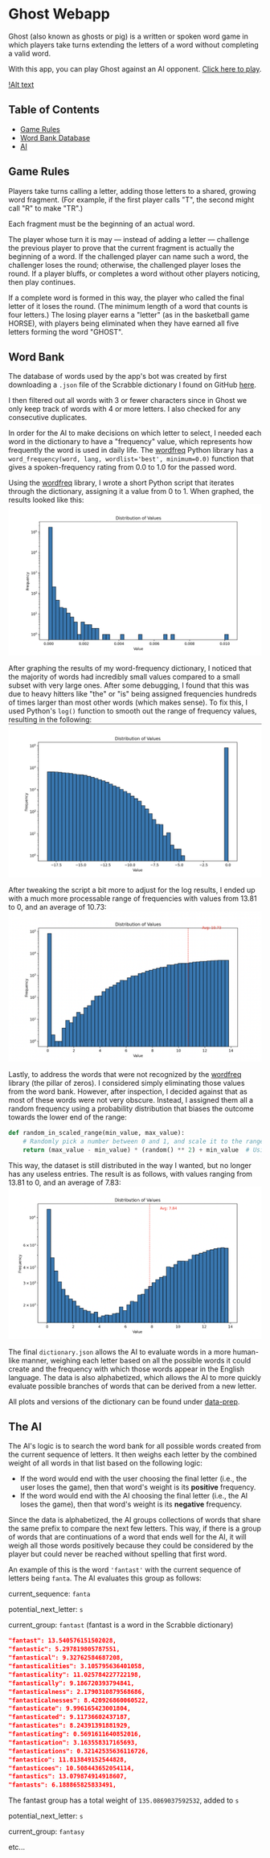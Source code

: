 # Ghost Webapp

Ghost (also known as ghosts or pig) is a written or spoken word game in which players take turns extending the letters of a word without completing a valid word.

With this app, you can play Ghost against an AI opponent. [Click here to play](https://reedbryan.github.io/ghost-webapp/).

[!Alt text](https://github.com/reedbryan/ghost-webapp/blob/main/data-prep/FrontPageSC.png)

## Table of Contents
- [Game Rules](#game-rules)
- [Word Bank Database](#word-bank)
- [AI](#ai)

## Game Rules

Players take turns calling a letter, adding those letters to a shared, growing word fragment. (For example, if the first player calls "T", the second might call "R" to make "TR".)

Each fragment must be the beginning of an actual word.

The player whose turn it is may — instead of adding a letter — challenge the previous player to prove that the current fragment is actually the beginning of a word. If the challenged player can name such a word, the challenger loses the round; otherwise, the challenged player loses the round. If a player bluffs, or completes a word without other players noticing, then play continues.

If a complete word is formed in this way, the player who called the final letter of it loses the round. (The minimum length of a word that counts is four letters.) The losing player earns a "letter" (as in the basketball game HORSE), with players being eliminated when they have earned all five letters forming the word "GHOST".

## Word Bank

The database of words used by the app's bot was created by first downloading a `.json` file of the Scrabble dictionary I found on GitHub [here](https://github.com/benjamincrom/scrabble/blob/master/scrabble/dictionary.json).

I then filtered out all words with 3 or fewer characters since in Ghost we only keep track of words with 4 or more letters. I also checked for any consecutive duplicates.

In order for the AI to make decisions on which letter to select, I needed each word in the dictionary to have a "frequency" value, which represents how frequently the word is used in daily life. The [wordfreq](https://pypi.org/project/wordfreq/) Python library has a `word_frequency(word, lang, wordlist='best', minimum=0.0)` function that gives a spoken-frequency rating from 0.0 to 1.0 for the passed word.

Using the [wordfreq](https://pypi.org/project/wordfreq/) library, I wrote a short Python script that iterates through the dictionary, assigning it a value from 0 to 1. When graphed, the results looked like this:
![Alt text](https://github.com/reedbryan/ghost-webapp/blob/main/data-prep/scrabbledic-plot.png)

After graphing the results of my word-frequency dictionary, I noticed that the majority of words had incredibly small values compared to a small subset with very large ones. After some debugging, I found that this was due to heavy hitters like "the" or "is" being assigned frequencies hundreds of times larger than most other words (which makes sense). To fix this, I used Python's `log()` function to smooth out the range of frequency values, resulting in the following:
![Alt text](https://github.com/reedbryan/ghost-webapp/blob/main/data-prep/scrabbledic-logplot.png)

After tweaking the script a bit more to adjust for the log results, I ended up with a much more processable range of frequencies with values from 13.81 to 0, and an average of 10.73:
![Alt text](https://github.com/reedbryan/ghost-webapp/blob/main/data-prep/scrabbledic-finalplot.png)

Lastly, to address the words that were not recognized by the [wordfreq](https://pypi.org/project/wordfreq/) library (the pillar of zeros). I considered simply eliminating those values from the word bank. However, after inspection, I decided against that as most of these words were not very obscure. Instead, I assigned them all a random frequency using a probability distribution that biases the outcome towards the lower end of the range:

```python
def random_in_scaled_range(min_value, max_value):
    # Randomly pick a number between 0 and 1, and scale it to the range [min_value, max_value]
    return (max_value - min_value) * (random() ** 2) + min_value  # Using the square to skew towards the lower end
```

This way, the dataset is still distributed in the way I wanted, but no longer has any useless entries. The result is as follows, with values ranging from 13.81 to 0, and an average of 7.83:
![Alt text](https://github.com/reedbryan/ghost-webapp/blob/main/data-prep/scrabbledic-scaledplot.png)

The final `dictionary.json` allows the AI to evaluate words in a more human-like manner, weighing each letter based on all the possible words it could create and the frequency with which those words appear in the English language. The data is also alphabetized, which allows the AI to more quickly evaluate possible branches of words that can be derived from a new letter.

All plots and versions of the dictionary can be found under [data-prep](https://github.com/reedbryan/ghost-webapp/tree/main/data-prep).

## The AI

The AI's logic is to search the word bank for all possible words created from the current sequence of letters. It then weighs each letter by the combined weight of all words in that list based on the following logic:
- If the word would end with the user choosing the final letter (i.e., the user loses the game), then that word's weight is its **positive** frequency.
- If the word would end with the AI choosing the final letter (i.e., the AI loses the game), then that word's weight is its **negative** frequency.

Since the data is alphabetized, the AI groups collections of words that share the same prefix to compare the next few letters. This way, if there is a group of words that are continuations of a word that ends well for the AI, it will weigh all those words positively because they could be considered by the player but could never be reached without spelling that first word.

An example of this is the word `'fantast'` with the current sequence of letters being `fanta`. The AI evaluates this group as follows:

current_sequence: `fanta`

potential_next_letter: `s`

current_group: `fantast` (fantast is a word in the Scrabble dictionary)

  ```json
"fantast": 13.540576151502028,
"fantastic": 5.297819805787551,
"fantastical": 9.32762584687208,
"fantasticalities": 3.105795636401058,
"fantasticality": 11.025784227722198,
"fantastically": 9.186720393794841,
"fantasticalness": 2.1790310879568686,
"fantasticalnesses": 8.420926860060522,
"fantasticate": 9.996165423001804,
"fantasticated": 9.11736602437187,
"fantasticates": 8.24391391881929,
"fantasticating": 0.5691611640852016,
"fantastication": 3.163558317165693,
"fantastications": 0.32142535636116726,
"fantastico": 11.813849152544828,
"fantasticoes": 10.508443652054114,
"fantastics": 13.079874914918607,
"fantasts": 6.188865825833491,
```

The fantast group has a total weight of `135.0869037592532`, added to `s`

potential_next_letter: `s` 

current_group: `fantasy`

etc...
